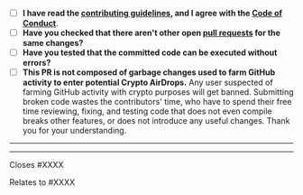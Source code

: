 <!-- Provide a general summary of your changes in the title above -->
- [ ] **I have read the [contributing guidelines](https://github.com/marticliment/WingetUI/blob/main/CONTRIBUTING.md#coding), and I agree with the [Code of Conduct](https://github.com/marticliment/WingetUI/blob/main/CODE_OF_CONDUCT.md)**.
- [ ] **Have you checked that there aren't other open [pull requests](https://github.com/marticliment/WingetUI/pulls) for the same changes?**
- [ ] **Have you tested that the committed code can be executed without errors?**
- [ ] **This PR is not composed of garbage changes used to farm GitHub activity to enter potential Crypto AirDrops.**
Any user suspected of farming GitHub activity with crypto purposes will get banned. Submitting broken code wastes the contributors' time, who have to spend their free time reviewing, fixing, and testing code that does not even compile breaks other features, or does not introduce any useful changes. Thank you for your understanding.
-----

<!-- optionally, explain here about the committed code -->
-----
<!-- insert below the issue number (if applicable, do not create a new issue to justify a PR) -->
Closes #XXXX
<!-- and/or -->
Relates to #XXXX
